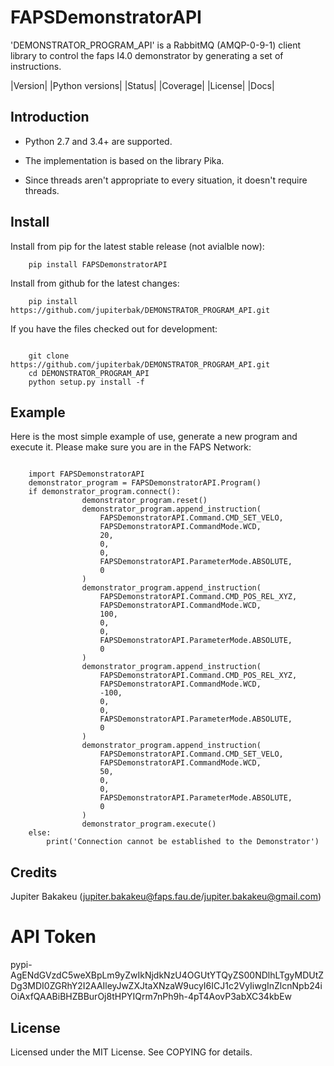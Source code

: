 FAPSDemonstratorAPI
====
'DEMONSTRATOR_PROGRAM_API' is a RabbitMQ (AMQP-0-9-1) client library to control the faps I4.0 demonstrator by generating
 a set of instructions.

|Version| |Python versions| |Status| |Coverage| |License| |Docs|

Introduction
-------------
- Python 2.7 and 3.4+ are supported.

- The implementation is based on the library Pika.

- Since threads aren't appropriate to every situation, it doesn't
  require threads.

Install
-------------

Install from pip for the latest stable release (not avialble now):

```
    pip install FAPSDemonstratorAPI
```
Install from github for the latest changes:

```
    pip install https://github.com/jupiterbak/DEMONSTRATOR_PROGRAM_API.git
```
If you have the files checked out for development:

```

    git clone https://github.com/jupiterbak/DEMONSTRATOR_PROGRAM_API.git
    cd DEMONSTRATOR_PROGRAM_API
    python setup.py install -f
```
Example
-------
Here is the most simple example of use, generate a new program and execute it.
Please make sure you are in the FAPS Network:

```

    import FAPSDemonstratorAPI    
    demonstrator_program = FAPSDemonstratorAPI.Program()
    if demonstrator_program.connect():
                demonstrator_program.reset()
                demonstrator_program.append_instruction(
                    FAPSDemonstratorAPI.Command.CMD_SET_VELO,
                    FAPSDemonstratorAPI.CommandMode.WCD,
                    20,
                    0,
                    0,
                    FAPSDemonstratorAPI.ParameterMode.ABSOLUTE,
                    0
                )
                demonstrator_program.append_instruction(
                    FAPSDemonstratorAPI.Command.CMD_POS_REL_XYZ,
                    FAPSDemonstratorAPI.CommandMode.WCD,
                    100,
                    0,
                    0,
                    FAPSDemonstratorAPI.ParameterMode.ABSOLUTE,
                    0
                )
                demonstrator_program.append_instruction(
                    FAPSDemonstratorAPI.Command.CMD_POS_REL_XYZ,
                    FAPSDemonstratorAPI.CommandMode.WCD,
                    -100,
                    0,
                    0,
                    FAPSDemonstratorAPI.ParameterMode.ABSOLUTE,
                    0
                )
                demonstrator_program.append_instruction(
                    FAPSDemonstratorAPI.Command.CMD_SET_VELO,
                    FAPSDemonstratorAPI.CommandMode.WCD,
                    50,
                    0,
                    0,
                    FAPSDemonstratorAPI.ParameterMode.ABSOLUTE,
                    0
                )
                demonstrator_program.execute()
    else:
        print('Connection cannot be established to the Demonstrator') 

```

Credits
-------------
Jupiter Bakakeu (jupiter.bakakeu@faps.fau.de/jupiter.bakakeu@gmail.com)

# API Token
pypi-AgENdGVzdC5weXBpLm9yZwIkNjdkNzU4OGUtYTQyZS00NDlhLTgyMDUtZDg3MDI0ZGRhY2I2AAIleyJwZXJtaXNzaW9ucyI6ICJ1c2VyIiwgInZlcnNpb24iOiAxfQAABiBHZBBurOj8tHPYIQrm7nPh9h-4pT4AovP3abXC34kbEw
   
License
-------------
Licensed under the MIT License. See COPYING for details.
